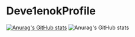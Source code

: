 # Deve1enokProfile
[![Anurag's GitHub stats](https://github-readme-stats.vercel.app/api?username=Deve1enok)](https://github.com/anuraghazra/github-readme-stats)
![Anurag's GitHub stats](https://github-readme-stats.vercel.app/api?username=Deve1enok&show_icons=true&theme=radical)
